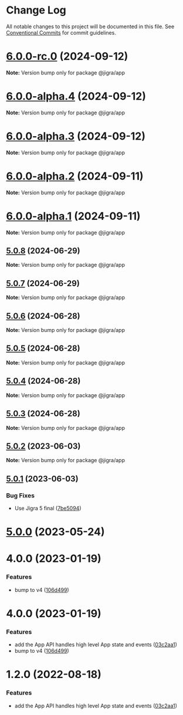 # Change Log

All notable changes to this project will be documented in this file.
See [Conventional Commits](https://conventionalcommits.org) for commit guidelines.

# [6.0.0-rc.0](https://github.com/familyjs/jigra-plugins/compare/@jigra/app@6.0.0-alpha.4...@jigra/app@6.0.0-rc.0) (2024-09-12)

**Note:** Version bump only for package @jigra/app

# [6.0.0-alpha.4](https://github.com/familyjs/jigra-plugins/compare/@jigra/app@6.0.0-alpha.3...@jigra/app@6.0.0-alpha.4) (2024-09-12)

**Note:** Version bump only for package @jigra/app

# [6.0.0-alpha.3](https://github.com/familyjs/jigra-plugins/compare/@jigra/app@6.0.0-alpha.2...@jigra/app@6.0.0-alpha.3) (2024-09-12)

**Note:** Version bump only for package @jigra/app

# [6.0.0-alpha.2](https://github.com/familyjs/jigra-plugins/compare/@jigra/app@6.0.0-alpha.1...@jigra/app@6.0.0-alpha.2) (2024-09-11)

**Note:** Version bump only for package @jigra/app

# [6.0.0-alpha.1](https://github.com/familyjs/jigra-plugins/compare/@jigra/app@5.0.8...@jigra/app@6.0.0-alpha.1) (2024-09-11)

**Note:** Version bump only for package @jigra/app

## [5.0.8](https://github.com/familyjs/jigra-plugins/compare/@jigra/app@5.0.7...@jigra/app@5.0.8) (2024-06-29)

**Note:** Version bump only for package @jigra/app

## [5.0.7](https://github.com/familyjs/jigra-plugins/compare/@jigra/app@5.0.6...@jigra/app@5.0.7) (2024-06-29)

**Note:** Version bump only for package @jigra/app

## [5.0.6](https://github.com/familyjs/jigra-plugins/compare/@jigra/app@5.0.5...@jigra/app@5.0.6) (2024-06-28)

**Note:** Version bump only for package @jigra/app

## [5.0.5](https://github.com/familyjs/jigra-plugins/compare/@jigra/app@5.0.4...@jigra/app@5.0.5) (2024-06-28)

**Note:** Version bump only for package @jigra/app

## [5.0.4](https://github.com/familyjs/jigra-plugins/compare/@jigra/app@5.0.3...@jigra/app@5.0.4) (2024-06-28)

**Note:** Version bump only for package @jigra/app

## [5.0.3](https://github.com/familyjs/jigra-plugins/compare/@jigra/app@5.0.2...@jigra/app@5.0.3) (2024-06-28)

**Note:** Version bump only for package @jigra/app

## [5.0.2](https://github.com/familyjs/jigra-plugins/compare/@jigra/app@5.0.1...@jigra/app@5.0.2) (2023-06-03)

**Note:** Version bump only for package @jigra/app

## [5.0.1](https://github.com/familyjs/jigra-plugins/compare/@jigra/app@5.0.0...@jigra/app@5.0.1) (2023-06-03)

### Bug Fixes

- Use Jigra 5 final ([7be5094](https://github.com/familyjs/jigra-plugins/commit/7be509425c5cc9f21b1f9e78794b2c6b76ca7702))

# [5.0.0](https://github.com/familyjs/jigra-plugins/compare/@jigra/app@1.2.0...@jigra/app@5.0.0) (2023-05-24)

# 4.0.0 (2023-01-19)

### Features

- bump to v4 ([106d499](https://github.com/familyjs/jigra-plugins/commit/106d49991e82a0505a82571530b73fcda020e7e4))

# 4.0.0 (2023-01-19)

### Features

- add the App API handles high level App state and events ([03c2aa1](https://github.com/navify/jigra-plugins/commit/03c2aa1e175760982b230b76746e4dac78f40d49))
- bump to v4 ([106d499](https://github.com/navify/jigra-plugins/commit/106d49991e82a0505a82571530b73fcda020e7e4))

# 1.2.0 (2022-08-18)

### Features

- add the App API handles high level App state and events ([03c2aa1](https://github.com/navify/jigra-plugins/commit/03c2aa1e175760982b230b76746e4dac78f40d49))
